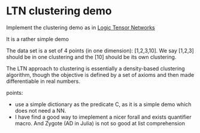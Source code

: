 # LTN clustering demo

Implement the clustering demo as in [Logic Tensor Networks](https://arxiv.org/abs/2012.13635#)

It is a rather simple demo

The data set is a set of 4 points (in one dimension): [1,2,3,10]. We say [1,2,3] should be in one clustering and the [10] should be its own clustering.

The LTN approach to clustering is essentially a density-based clustering algorithm, though the objective is defined by a set of axioms and then made differentiable in real numbers.

points:

* use a simple dictionary as the predicate C, as it is a simple demo which does not need a NN.
* I have find a good way to imeplement a nicer forall and exists quantifier macro. And Zygote (AD in Julia) is not so good at list comprehension


